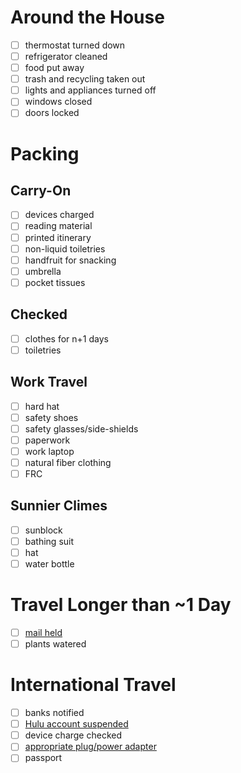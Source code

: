 # Around the House
- [ ] thermostat turned down
- [ ] refrigerator cleaned
- [ ] food put away
- [ ] trash and recycling taken out
- [ ] lights and appliances turned off
- [ ] windows closed
- [ ] doors locked

# Packing
## Carry-On
- [ ] devices charged
- [ ] reading material
- [ ] printed itinerary
- [ ] non-liquid toiletries
- [ ] handfruit for snacking
- [ ] umbrella
- [ ] pocket tissues

## Checked
- [ ] clothes for n+1 days
- [ ] toiletries

## Work Travel
- [ ] hard hat
- [ ] safety shoes
- [ ] safety glasses/side-shields
- [ ] paperwork
- [ ] work laptop
- [ ] natural fiber clothing
- [ ] FRC

## Sunnier Climes
- [ ] sunblock
- [ ] bathing suit
- [ ] hat
- [ ] water bottle

# Travel Longer than ~1 Day
- [ ] [mail held](https://holdmail.usps.com/)
- [ ] plants watered

# International Travel
- [ ] banks notified
- [ ] [Hulu account suspended](http://www.hulu.com/help/articles/20181106)
- [ ] device charge checked
- [ ] [appropriate plug/power adapter](https://en.wikipedia.org/wiki/Mains_electricity_by_country#Table_of_mains_voltages_and_frequencies)
- [ ] passport
